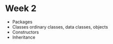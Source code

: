 # Week 2
- Packages
- Classes ordinary classes, data classes, objects
- Constructors
- Inheritance



